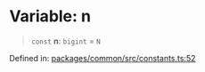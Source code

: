 # Variable: n

> `const` **n**: `bigint` = `N`

Defined in: [packages/common/src/constants.ts:52](https://github.com/dcdpr/did-btcr2-js/blob/c82bc5c69016e1146a0c52c6e6b21621f5abd6d4/packages/common/src/constants.ts#L52)
